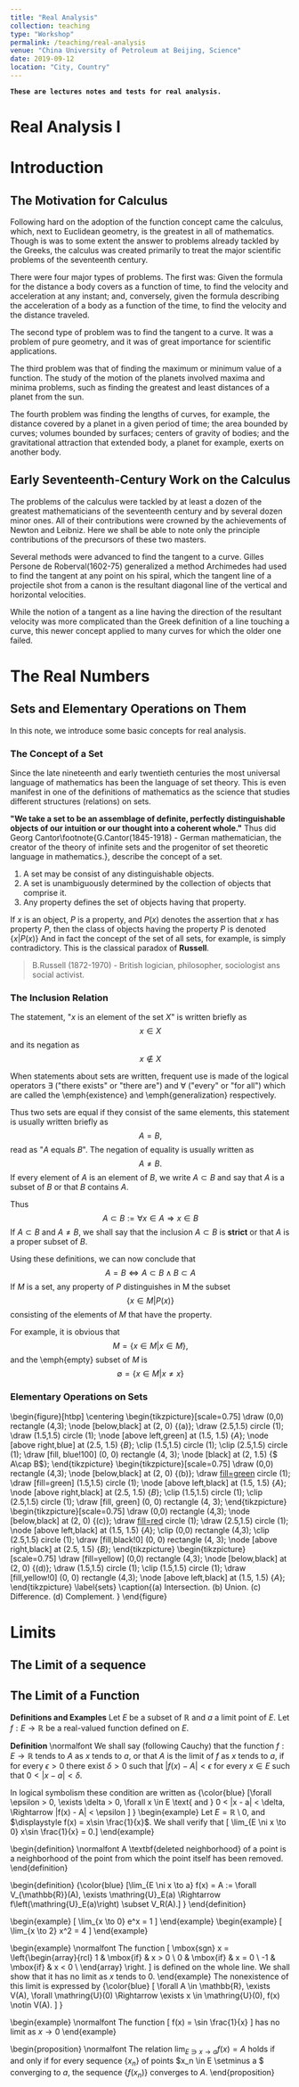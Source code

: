 ```yaml
---
title: "Real Analysis"
collection: teaching
type: "Workshop"
permalink: /teaching/real-analysis
venue: "China University of Petroleum at Beijing, Science"
date: 2019-09-12
location: "City, Country"
---
```

**`These are lectures notes and tests for real analysis.`**


Real Analysis I
======
# Introduction
## The Motivation for Calculus
Following hard on the adoption of the function concept came the calculus, which, next to Euclidean geometry, is the greatest in all of mathematics. Though is was to some extent the answer  to problems already tackled by the Greeks, the calculus was created primarily to treat the major scientific problems of the seventeenth century.

There were four major types of problems. The first was: Given the formula for the distance a body covers as a function of time, to find the velocity and acceleration at any instant; and, conversely, given the formula describing the acceleration of a body as a function of the time, to find the velocity and the distance traveled.

The second type of problem was to find the tangent to a curve. It was a problem of pure geometry, and it was of great importance  for scientific applications.

The third problem was that of finding the maximum or minimum value of a function. The study of the motion of the planets involved maxima and minima problems, such as finding the greatest and least distances of a planet from the sun.

The fourth problem was finding the lengths of curves, for example, the distance covered by a planet in a given period of time; the area bounded by curves; volumes bounded by surfaces; centers of gravity of bodies; and the gravitational attraction that extended body, a planet for example, exerts on another body.

## Early Seventeenth-Century Work on the Calculus

The problems of the calculus were tackled by at least a dozen of the greatest mathematicians of the seventeenth century and by several dozen minor ones. All of their contributions were crowned by the achievements of Newton and Leibniz. Here we shall be able to note only the principle contributions of the precursors of these two masters.

Several methods were advanced to find the tangent to a curve. Gilles Persone de Roberval(1602-75) generalized a method Archimedes had used to find the tangent at any point on his spiral, which the tangent line of a projectile shot from a canon is the resultant diagonal line of the vertical and horizontal velocities.

While the notion of a tangent as a line having the direction of the resultant velocity was more complicated than the Greek definition of a line touching a curve, this newer concept applied to many curves for which the older one failed.

# The Real Numbers
## Sets and Elementary Operations on Them
In this note, we introduce some basic concepts for real 
analysis.

### The Concept of a Set
Since the late nineteenth and early twentieth centuries 
the most universal language of mathematics has been the 
language of set theory. This is even manifest in one of 
the definitions of mathematics as the science that 
studies different structures (relations) on sets.

**"We take a set to be an assemblage of definite, 
perfectly distinguishable objects of our intuition or 
our thought into a coherent whole."** Thus did Georg 
Cantor\footnote{G.Cantor(1845-1918) - German 
mathematician, the creator of the theory of infinite 
sets and the progenitor of set theoretic language in 
mathematics.}, describe the concept of a set.
  1. A set may be consist of any distinguishable objects.
  2. A set is unambiguously determined by the collection of objects that comprise it.
  3. Any property defines the set of objects having that property.

If $x$ is an object, $P$ is a property, and $P(x)$ denotes the assertion that $x$ has property $P$, then the class of objects having the property $P$ is denoted $\{x\lvert P(x)\}$
And in fact the concept of the set of all sets, for example, is simply contradictory. This is the classical paradox of **Russell**.

  > B.Russell (1872-1970) - British logician, philosopher, sociologist ans social activist.

### The Inclusion Relation

The statement, "$x$ is an element of the set $X$" is written 
briefly as
$$ x\in X $$
and its negation as
$$ x \notin X $$

When statements about sets are written, frequent use is 
made of the logical operators $\exists$ ("there exists" or "there
are") and $\forall$ ("every" or "for all") which are called the
\emph{existence} and \emph{generalization} respectively.

Thus two sets are equal if they consist of the same 
elements, this statement is usually written briefly as 
$$ A=B,$$
read as "$A$ equals $B$". The negation of equality is usually 
written as 
$$ A \ne B.$$
If every element of $A$ is an element of $B$, we write
$A\subset B$ and say that $A$ is a subset of 
$B$ or that $B$ contains $A$.

Thus 
$$A\subset B := \forall x\in A \Rightarrow x\in B$$
If $A\subset B$ and $A\ne B$, we shall say that the inclusion $A\subset B$ is 
**strict** or that $A$ is a proper subset of $B$.

Using these definitions, we can now conclude that
$$A=B \Leftrightarrow A\subset B \wedge B\subset A$$
If $M$ is a set, any property of $P$ distinguishes in M the subset
$$\{x\in M \vert P(x)\}$$
consisting of the elements of $M$ that have the property.

For example, it is obvious that 
$$M=\{x\in M \vert x\in M\},$$
and the \emph{empty} subset of $M$ is 
$$\emptyset = \{x\in M \vert x\ne x\}$$


### Elementary Operations on Sets
\begin{figure}[htbp]
    \centering
    \begin{tikzpicture}[scale=0.75]
    \draw  (0,0) rectangle  (4,3);
        \node [below,black] at (2, 0) {(a)};
    \draw (2.5,1.5) circle (1);
    \draw (1.5,1.5) circle (1);
    \node [above left,green] at (1.5, 1.5) {$A$};
    \node [above right,blue] at (2.5, 1.5) {$B$};
    \clip (1.5,1.5) circle (1);
    \clip (2.5,1.5) circle (1);
    \draw [fill, blue!100] (0, 0) rectangle (4, 3);
    \node [black] at (2, 1.5) {$ A\cap B$};
\end{tikzpicture}
    \begin{tikzpicture}[scale=0.75]
    \draw  (0,0) rectangle  (4,3);
        \node [below,black] at (2, 0) {(b)};
    \draw [fill=green](2.5,1.5) circle (1);
    \draw [fill=green] (1.5,1.5) circle (1);
    \node [above left,black] at (1.5, 1.5) {$A$};
    \node [above right,black] at (2.5, 1.5) {$B$};
    \clip (1.5,1.5) circle (1);
    \clip (2.5,1.5) circle (1);
    \draw [fill, green] (0, 0) rectangle (4, 3);
\end{tikzpicture}
    \begin{tikzpicture}[scale=0.75]
    \draw  (0,0) rectangle  (4,3);
        \node [below,black] at (2, 0) {(c)};
    \draw [fill=red](1.5,1.5) circle (1);
    \draw (2.5,1.5) circle (1);
    \node [above left,black] at (1.5, 1.5) {$A$};
    \clip (0,0) rectangle  (4,3);
    \clip (2.5,1.5) circle (1);
    \draw [fill,black!0] (0, 0) rectangle (4, 3);
    \node [above right,black] at (2.5, 1.5) {$B$};
\end{tikzpicture}
    \begin{tikzpicture}[scale=0.75]
    \draw [fill=yellow] (0,0) rectangle  (4,3);
        \node [below,black] at (2, 0) {(d)};
    \draw (1.5,1.5) circle (1);
    \clip (1.5,1.5) circle (1);
    \draw [fill,yellow!0] (0, 0) rectangle (4,3);
    \node [above left,black] at (1.5, 1.5) {$A$};
\end{tikzpicture}
\label{sets}
    \caption{(a) Intersection. (b) Union. (c) Difference. (d) Complement. }
\end{figure}

# Limits
## The Limit of a sequence

## The Limit of a Function
**Definitions and Examples**
Let $E$ be a subset of $\mathbb{R}$ and $a$ a limit point of $E$.
Let $f: E \to \mathbb{R}$ be a real-valued function defined on $E$.

**Definition**
    \normalfont
    We shall say (following Cauchy) that the function $f: E \to \mathbb{R}$ 
    tends to $A$ as $x$ tends to $a$, or that $A$ is the limit of $f$ as $x$ 
    tends to $a$, if for every $\epsilon > 0$ there exist $\delta > 0$ 
such that $|f(x) - A| < \epsilon$ for every $x \in E$ such that $0 < |x - a| < \delta.$

In logical symbolism these condition are written as 
{\color{blue}
\[\forall \epsilon > 0, \exists \delta > 0, \forall x \in E \text{ and } 
0 < |x - a| < \delta, \Rightarrow |f(x) - A| < \epsilon \]
}
\begin{example}
    Let $E = \mathbb{R} \setminus 0$, and $\displaystyle f(x) = x\sin \frac{1}{x}$. We 
    shall verify that \[ \lim_{E \ni x \to 0} x\sin \frac{1}{x} = 0.\]
\end{example}

\begin{definition}
    \normalfont
    A \textbf{deleted neighborhood} of a point is a neighborhood of the point 
    from which the point itself has been removed.
\end{definition}

\begin{definition}
{\color{blue}
    \[\lim_{E \ni x \to a} f(x) = A := \forall V_{\mathbb{R}}(A), \exists 
    \mathring{U}_E(a) \Rightarrow f\left(\mathring{U}_E(a)\right)
    \subset V_R(A).\]
}
\end{definition}

\begin{example}
    \[
        \lim_{x \to 0} e^x = 1
        \]
\end{example}
\begin{example}
    \[
        \lim_{x \to 2} x^2 = 4
        \]
\end{example}

\begin{example}
    \normalfont
    The function 
    \[
        \mbox{sgn} x = \left\{\begin{array}{rcl} 1 & \mbox{if} & x > 0 \\
                                                0 & \mbox{if} & x = 0 \\
                                               -1 & \mbox{if} & x < 0 \\
                             \end{array} \right.
    \]
is defined on the whole line. We shall show that it has no limit 
as $x$ tends to 0.
\end{example}
The nonexistence of this limit is expressed by 
{\color{blue}
\[
    \forall A \in \mathbb{R}, \exists V(A), \forall \mathring{U}(0) \Rightarrow 
    \exists x \in \mathring{U}(0), f(x) \notin V(A).
\]
}

\begin{example}
    \normalfont
    The function 
    \[
        f(x) = \sin \frac{1}{x}
    \]
has no limit as $x \to 0$
\end{example}

\begin{proposition}
    \normalfont
    The relation $\displaystyle \lim_{E \ni x \to a} f(x) = A$ holds if and 
    only if for every sequence $\{x_n\}$ of points $x_n \in E \setminus a $ 
    converging to $a$, the sequence $\{f(x_n)\}$ converges to $A$.
\end{proposition}

